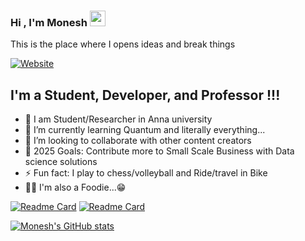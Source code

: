 ### Hi , I'm Monesh  <img src="https://media.giphy.com/media/hvRJCLFzcasrR4ia7z/giphy.gif" width="25px"></a>
This is the place where I opens ideas and break things 


[![Website](https://img.shields.io/website?label=moneshj.github.io&style=for-the-badge&url=https%3A%2F%2Fmoneshj.github.io)](https://moneshj.github.io/)
## I'm a Student, Developer, and Professor !!!

- 🔭 I am Student/Researcher in Anna university
- 🌱 I’m currently learning Quantum and literally everything...
- 👯 I’m looking to collaborate with other content creators
- 🥅 2025 Goals: Contribute more to Small Scale Business with Data science solutions
- ⚡ Fun fact: I play to chess/volleyball and Ride/travel in Bike 
- 🍗🧆 I'm also a Foodie...😁

[![Readme Card](https://github-readme-stats.vercel.app/api/pin/?username=moneshj&repo=Quantum_world)](https://github.com/moneshj/moneshj)
[![Readme Card](https://github-readme-stats.vercel.app/api/pin/?username=moneshj&repo=Tamil_Thirukural_Analysis)](https://github.com/moneshj/moneshj)




[![Monesh's GitHub stats](https://github-readme-stats.vercel.app/api?username=moneshj&show_icons=true&theme=radical)](https://github.com/moneshj/moneshj)
